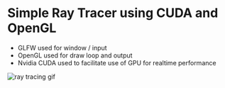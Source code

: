 # Simple Ray Tracer using CUDA and OpenGL

- GLFW used for window / input
- OpenGL used for draw loop and output
- Nvidia CUDA used to facilitate use of GPU for realtime performance

![ray tracing gif](https://github.com/NoahRGB/CUDA-Ray-Tracer/blob/master/rays.gif)